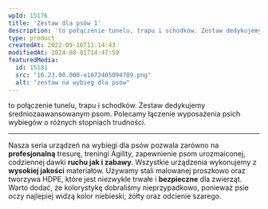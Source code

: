 ```yaml
---
wpId: 15176
title: 'Zestaw dla psów 1'
description: 'to połączenie tunelu, trapu i schodków. Zestaw dedykujemy średniozaawansowanym psom. Polecamy łączenie wyposażenia psich wybiegów o różnych stopniach trudności. Nasza seria urządzeń na wybiegi dla psów pozwala zarówno na profesjonalną tresurę, treningi Agility, zapewnienie psom urozmaiconej, codziennej dawki ruchu jak i zabawy. Wszystkie urządzenia wykonujemy z wysokiej jakości materiałów. Używamy stali malowanej proszkowo oraz tworzywa ...'
type: product
createdAt: 2022-09-16T11:14:43
modifiedAt: 2024-08-01T14:47:59
featuredMedia:
  id: 15181
  src: "16.23.00.000-e1672405094709.png"
  alt: "zestaw na wybieg dla psów"
---
```



to połączenie tunelu, trapu i schodków. Zestaw dedykujemy średniozaawansowanym psom. Polecamy łączenie wyposażenia psich wybiegów o różnych stopniach trudności.

* * *

Nasza seria urządzeń na wybiegi dla psów pozwala zarówno na **profesjonalną** tresurę, treningi Agility, zapewnienie psom urozmaiconej, codziennej dawki **ruchu jak i zabawy**. Wszystkie urządzenia wykonujemy z **wysokiej jakości** materiałów. Używamy stali malowanej proszkowo oraz tworzywa HDPE, które jest niezwykle trwałe i **bezpieczne** dla zwierząt. Warto dodać, że kolorystykę dobraliśmy nieprzypadkowo, ponieważ psie oczy najlepiej widzą kolor niebieski, żółty oraz odcienie szarego.